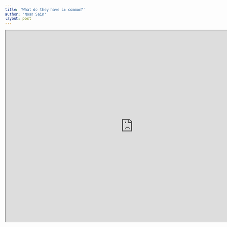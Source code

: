 ```yaml
---
title: 'What do they have in common?'
author: 'Noam Sain'
layout: post
---
```


<iframe height="630" src="https://www.youtube.com/embed/Rd8cRvZZv44?feature=oembed" title="What do they have in common?" width="840"></iframe>